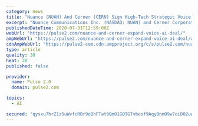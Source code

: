 ```yaml
---
category: news
title: "Nuance (NUAN) And Cerner (CERN) Sign High-Tech Strategic Voice AI Collaboration Deal"
excerpt: "Nuance Communications Inc. (NASDAQ: NUAN) and Cerner Corporation (NASDAQ: CERN) announced that they have expanded on their long-standing AI collaboration Nuance Communications Inc. (NASDAQ: NUAN) and Cerner Corporation (NASDAQ: CERN) announced that they ..."
publishedDateTime: 2020-07-31T12:59:00Z
webUrl: "https://pulse2.com/nuance-and-cerner-expand-voice-ai-deal/"
ampWebUrl: "https://pulse2.com/nuance-and-cerner-expand-voice-ai-deal/amp/"
cdnAmpWebUrl: "https://pulse2-com.cdn.ampproject.org/c/s/pulse2.com/nuance-and-cerner-expand-voice-ai-deal/amp/"
type: article
quality: 30
heat: 30
published: false

provider:
  name: Pulse 2.0
  domain: pulse2.com

topics:
  - AI

secured: "qysxu7hrZ1z5uWvfcRBr9oBhFTwt9QmO1GQTGTvbesf9AqyBnmO9w7oiD02uADwIIm7+wz9/+Ecy/fiBB4xN4i/1b6wH87G1yo4DfVF8tNroSuuoXmHWyVmabNPmVlQOjuLlcaVat4864JyVls3hbin8Yxn7CXrhHqHogrq4NBYsoF1tOz797CawcfH6zrnSviZkkEdzL2BXZyM1XQnMJCE0BmSkzc1vy9fWuFEQg7G/FVN3YoE45xDOlX5DU5WkW8/0OTHXloiv9/u7x//4BoevRSn97qASSxHtYmK30wn0k/nHi1A0bDOWPRC7PxjfChWVM078nq5Po79vM5ILSg==;BPGo84PgA6Kmah/87awYng=="
---
```


